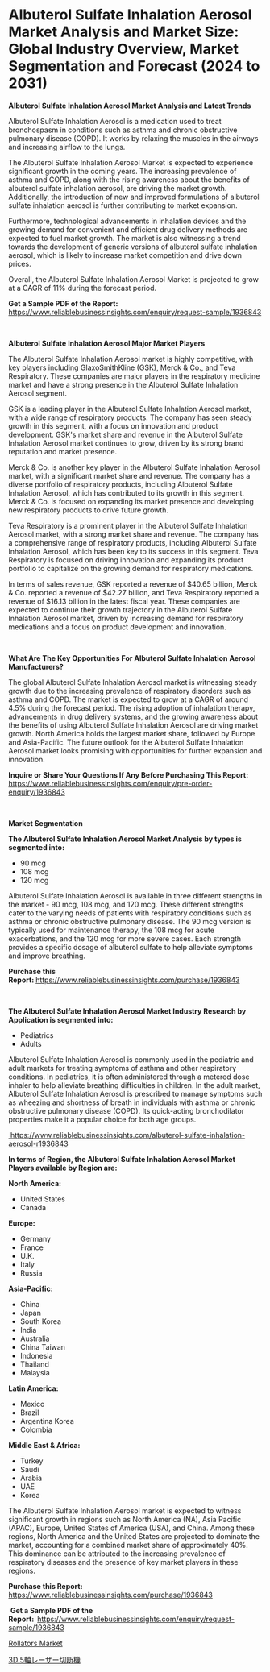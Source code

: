 <p><h1>Albuterol Sulfate Inhalation Aerosol Market Analysis and Market Size: Global Industry Overview, Market Segmentation and Forecast (2024 to 2031)</h1></p><p><strong>Albuterol Sulfate Inhalation Aerosol Market Analysis and Latest Trends</strong></p>
<p><p>Albuterol Sulfate Inhalation Aerosol is a medication used to treat bronchospasm in conditions such as asthma and chronic obstructive pulmonary disease (COPD). It works by relaxing the muscles in the airways and increasing airflow to the lungs.</p><p>The Albuterol Sulfate Inhalation Aerosol Market is expected to experience significant growth in the coming years. The increasing prevalence of asthma and COPD, along with the rising awareness about the benefits of albuterol sulfate inhalation aerosol, are driving the market growth. Additionally, the introduction of new and improved formulations of albuterol sulfate inhalation aerosol is further contributing to market expansion.</p><p>Furthermore, technological advancements in inhalation devices and the growing demand for convenient and efficient drug delivery methods are expected to fuel market growth. The market is also witnessing a trend towards the development of generic versions of albuterol sulfate inhalation aerosol, which is likely to increase market competition and drive down prices.</p><p>Overall, the Albuterol Sulfate Inhalation Aerosol Market is projected to grow at a CAGR of 11% during the forecast period.</p></p>
<p><strong>Get a Sample PDF of the Report:&nbsp;</strong> <a href="https://www.reliablebusinessinsights.com/enquiry/request-sample/1936843">https://www.reliablebusinessinsights.com/enquiry/request-sample/1936843</a></p>
<p>&nbsp;</p>
<p><strong>Albuterol Sulfate Inhalation Aerosol Major Market Players</strong></p>
<p><p>The Albuterol Sulfate Inhalation Aerosol market is highly competitive, with key players including GlaxoSmithKline (GSK), Merck & Co., and Teva Respiratory. These companies are major players in the respiratory medicine market and have a strong presence in the Albuterol Sulfate Inhalation Aerosol segment.</p><p>GSK is a leading player in the Albuterol Sulfate Inhalation Aerosol market, with a wide range of respiratory products. The company has seen steady growth in this segment, with a focus on innovation and product development. GSK's market share and revenue in the Albuterol Sulfate Inhalation Aerosol market continues to grow, driven by its strong brand reputation and market presence.</p><p>Merck & Co. is another key player in the Albuterol Sulfate Inhalation Aerosol market, with a significant market share and revenue. The company has a diverse portfolio of respiratory products, including Albuterol Sulfate Inhalation Aerosol, which has contributed to its growth in this segment. Merck & Co. is focused on expanding its market presence and developing new respiratory products to drive future growth.</p><p>Teva Respiratory is a prominent player in the Albuterol Sulfate Inhalation Aerosol market, with a strong market share and revenue. The company has a comprehensive range of respiratory products, including Albuterol Sulfate Inhalation Aerosol, which has been key to its success in this segment. Teva Respiratory is focused on driving innovation and expanding its product portfolio to capitalize on the growing demand for respiratory medications.</p><p>In terms of sales revenue, GSK reported a revenue of $40.65 billion, Merck & Co. reported a revenue of $42.27 billion, and Teva Respiratory reported a revenue of $16.13 billion in the latest fiscal year. These companies are expected to continue their growth trajectory in the Albuterol Sulfate Inhalation Aerosol market, driven by increasing demand for respiratory medications and a focus on product development and innovation.</p></p>
<p>&nbsp;</p>
<p><strong>What Are The Key Opportunities For Albuterol Sulfate Inhalation Aerosol Manufacturers?</strong></p>
<p><p>The global Albuterol Sulfate Inhalation Aerosol market is witnessing steady growth due to the increasing prevalence of respiratory disorders such as asthma and COPD. The market is expected to grow at a CAGR of around 4.5% during the forecast period. The rising adoption of inhalation therapy, advancements in drug delivery systems, and the growing awareness about the benefits of using Albuterol Sulfate Inhalation Aerosol are driving market growth. North America holds the largest market share, followed by Europe and Asia-Pacific. The future outlook for the Albuterol Sulfate Inhalation Aerosol market looks promising with opportunities for further expansion and innovation.</p></p>
<p><strong>Inquire or Share Your Questions If Any Before Purchasing This Report:</strong> <a href="https://www.reliablebusinessinsights.com/enquiry/pre-order-enquiry/1936843">https://www.reliablebusinessinsights.com/enquiry/pre-order-enquiry/1936843</a></p>
<p>&nbsp;</p>
<p><strong>Market Segmentation</strong></p>
<p><strong>The Albuterol Sulfate Inhalation Aerosol Market Analysis by types is segmented into:</strong></p>
<p><ul><li>90 mcg</li><li>108 mcg</li><li>120 mcg</li></ul></p>
<p><p>Albuterol Sulfate Inhalation Aerosol is available in three different strengths in the market - 90 mcg, 108 mcg, and 120 mcg. These different strengths cater to the varying needs of patients with respiratory conditions such as asthma or chronic obstructive pulmonary disease. The 90 mcg version is typically used for maintenance therapy, the 108 mcg for acute exacerbations, and the 120 mcg for more severe cases. Each strength provides a specific dosage of albuterol sulfate to help alleviate symptoms and improve breathing.</p></p>
<p><strong>Purchase this Report:&nbsp;</strong><a href="https://www.reliablebusinessinsights.com/purchase/1936843">https://www.reliablebusinessinsights.com/purchase/1936843</a></p>
<p>&nbsp;</p>
<p><strong>The Albuterol Sulfate Inhalation Aerosol Market Industry Research by Application is segmented into:</strong></p>
<p><ul><li>Pediatrics</li><li>Adults</li></ul></p>
<p><p>Albuterol Sulfate Inhalation Aerosol is commonly used in the pediatric and adult markets for treating symptoms of asthma and other respiratory conditions. In pediatrics, it is often administered through a metered dose inhaler to help alleviate breathing difficulties in children. In the adult market, Albuterol Sulfate Inhalation Aerosol is prescribed to manage symptoms such as wheezing and shortness of breath in individuals with asthma or chronic obstructive pulmonary disease (COPD). Its quick-acting bronchodilator properties make it a popular choice for both age groups.</p></p>
<p><a href="https://www.reliablebusinessinsights.com/albuterol-sulfate-inhalation-aerosol-r1936843">&nbsp;https://www.reliablebusinessinsights.com/albuterol-sulfate-inhalation-aerosol-r1936843</a></p>
<p><strong>In terms of Region, the Albuterol Sulfate Inhalation Aerosol Market Players available by Region are:</strong></p>
<p>
    <p> <strong> North America: </strong>
        <ul>
            <li>United States</li>
            <li>Canada</li>
        </ul>
        </p> 
    <p> <strong> Europe: </strong>
        <ul>
            <li>Germany</li>
            <li>France</li>
            <li>U.K.</li>
            <li>Italy</li>
            <li>Russia</li>
        </ul>
        </p> 
    <p> <strong> Asia-Pacific: </strong>
        <ul>
            <li>China</li>
            <li>Japan</li>
            <li>South Korea</li>
            <li>India</li>
            <li>Australia</li>
            <li>China Taiwan</li>
            <li>Indonesia</li>
            <li>Thailand</li>
            <li>Malaysia</li>
        </ul>
        </p> 
    <p> <strong> Latin America: </strong>
        <ul>
            <li>Mexico</li>
            <li>Brazil</li>
            <li>Argentina Korea</li>
            <li>Colombia</li>
        </ul>
        </p> 
    <p> <strong> Middle East & Africa: </strong>
        <ul>
            <li>Turkey</li>
            <li>Saudi</li>
            <li>Arabia</li>
            <li>UAE</li>
            <li>Korea</li>
        </ul>
    </p>
    </p>
<p><p>The Albuterol Sulfate Inhalation Aerosol market is expected to witness significant growth in regions such as North America (NA), Asia Pacific (APAC), Europe, United States of America (USA), and China. Among these regions, North America and the United States are projected to dominate the market, accounting for a combined market share of approximately 40%. This dominance can be attributed to the increasing prevalence of respiratory diseases and the presence of key market players in these regions.</p></p>
<p><strong>Purchase this Report: </strong><a href="https://www.reliablebusinessinsights.com/purchase/1936843">https://www.reliablebusinessinsights.com/purchase/1936843</a></p>
<p>&nbsp;<strong>Get a Sample PDF of the Report:&nbsp;&nbsp;</strong><a href="https://www.reliablebusinessinsights.com/enquiry/request-sample/1936843">https://www.reliablebusinessinsights.com/enquiry/request-sample/1936843</a></p>
<p><strong></strong></p>
<p><p><a href="https://github.com/JameTravis/Market-Research-Report-List-5/blob/main/rollators-market.md">Rollators Market</a></p><p><a href="https://github.com/tubbs463/Market-Research-Report-List-2/blob/main/1097933177993.md">3D 5軸レーザー切断機</a></p></p>